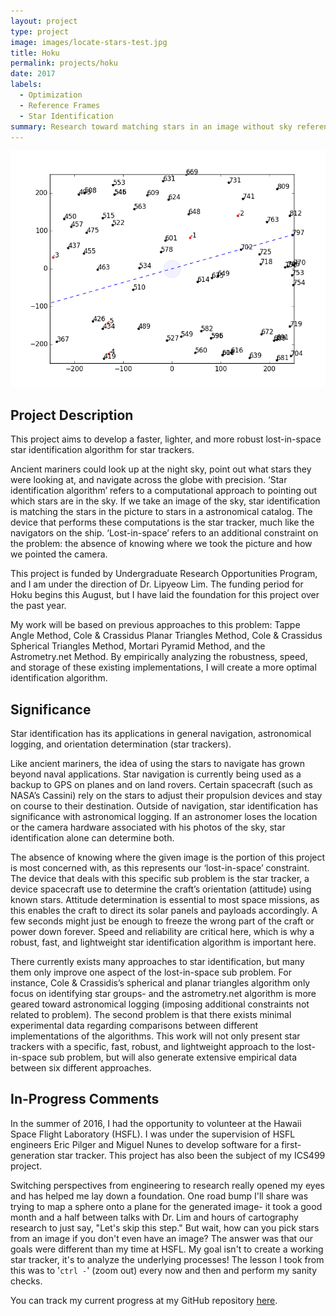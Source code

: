 ```yaml
---
layout: project
type: project
image: images/locate-stars-test.jpg
title: Hoku
permalink: projects/hoku
date: 2017
labels:
  - Optimization
  - Reference Frames
  - Star Identification
summary: Research toward matching stars in an image without sky reference to a star catalog.
---
```


<img class="ui medium right floated rounded image" src="../images/eid-5err.png">

## Project Description 

This project aims to develop a faster, lighter, and more robust lost-in-space star identification algorithm for star trackers. 

Ancient mariners could look up at the night sky, point out what stars they were looking at, and navigate across the globe with precision. ‘Star identification algorithm’ refers to a computational approach to pointing out which stars are in the sky. If we take an image of the sky, star identification is matching the stars in the picture to stars in a astronomical catalog. The device that performs these computations is the star tracker, much like the navigators on the ship. ‘Lost-in-space’ refers to an additional constraint on the problem: the absence of knowing where we took the picture and how we pointed the camera.

This project is funded by Undergraduate Research Opportunities Program, and I am under the direction of Dr. Lipyeow Lim. The funding period for Hoku begins this August, but I have laid the foundation for this project over the past year. 

My work will be based on previous approaches to this problem: Tappe Angle Method, Cole & Crassidus Planar Triangles Method, Cole & Crassidus Spherical Triangles Method, Mortari Pyramid Method, and the Astrometry.net Method. By empirically analyzing the robustness, speed, and storage of these existing implementations, I will create a more optimal identification algorithm.

## Significance 

Star identification has its applications in general navigation, astronomical logging, and orientation determination (star trackers). 

Like ancient mariners, the idea of using the stars to navigate has grown beyond naval applications. Star navigation is currently being used as a backup to GPS on planes and on land rovers. Certain spacecraft (such as NASA’s Cassini) rely on the stars to adjust their propulsion devices and stay on course to their destination. Outside of navigation, star identification has significance with astronomical logging. If an astronomer loses the location or the camera hardware associated with his photos of the sky, star identification alone can determine both.

The absence of knowing where the given image is the portion of this project is most concerned with, as this represents our ‘lost-in-space’ constraint. The device that deals with this specific sub problem is the star tracker, a device spacecraft use to determine the craft’s orientation (attitude) using known stars. Attitude determination is essential to most space missions, as this enables the craft to direct its solar panels and payloads accordingly. A few seconds might just be enough to freeze the wrong part of the craft or power down forever. Speed and reliability are critical here, which is why a robust, fast, and lightweight star identification algorithm is important here. 

There currently exists many approaches to star identification, but many them only improve one aspect of the lost-in-space sub problem. For instance, Cole & Crassidis’s spherical and planar triangles algorithm only focus on identifying star groups- and the astrometry.net algorithm is more geared toward astronomical logging (imposing additional constraints not related to problem). The second problem is that there exists minimal experimental data regarding comparisons between different implementations of the algorithms. This work will not only present star trackers with a specific, fast, robust, and lightweight approach to the lost-in-space sub problem, but will also generate extensive empirical data between six different approaches. 

## In-Progress Comments

In the summer of 2016, I had the opportunity to volunteer at the Hawaii Space Flight Laboratory (HSFL). I was under the supervision of HSFL engineers Eric Pilger and Miguel Nunes to develop software for a first-generation star tracker. This project has also been the subject of my ICS499 project.

Switching perspectives from engineering to research really opened my eyes and has helped me lay down a foundation. One road bump I'll share was trying to map a sphere onto a plane for the generated image- it took a good month and a half between talks with Dr. Lim and hours of cartography research to just say, "Let's skip this step." But wait, how can you pick stars from an image if you don't even have an image? The answer was that our goals were different than my time at HSFL. My goal isn't to create a working star tracker, it's to analyze the underlying processes!  The lesson I took from this was to '`ctrl -`' (zoom out) every now and then and perform my sanity checks.

You can track my current progress at my GitHub repository [here](https://github.com/glennga/hoku).